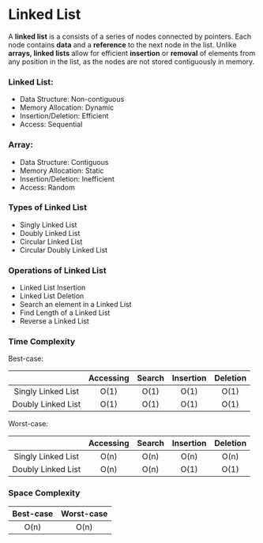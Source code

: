 # Linked List

A **linked list** is a consists of a series of nodes connected by pointers. Each node contains **data** and a **reference** to the next node in the list. Unlike **arrays, linked lists** allow for efficient **insertion** or **removal** of elements from any position in the list, as the nodes are not stored contiguously in memory.

### Linked List:
- Data Structure: Non-contiguous
- Memory Allocation: Dynamic
- Insertion/Deletion: Efficient
- Access: Sequential

### Array:
- Data Structure: Contiguous
- Memory Allocation: Static
- Insertion/Deletion: Inefficient
- Access: Random

### Types of Linked List

- Singly Linked List
- Doubly Linked List
- Circular Linked List
- Circular Doubly Linked List

### Operations of Linked List

- Linked List Insertion
- Linked List Deletion
- Search an element in a Linked List
- Find Length of a Linked List
- Reverse a Linked List

### Time Complexity

Best-case:

|                    | Accessing | Search    | Insertion | Deletion  |
| :-----------------:| :-------: | :-------: | :-------: | :-------: |
| Singly Linked List | O(1)      | O(1)      | O(1)      | O(1)      |
| Doubly Linked List | O(1)      | O(1)      | O(1)      | O(1)      |  

Worst-case:

|                    | Accessing | Search    | Insertion | Deletion  |
| :-----------------:| :-------: | :-------: | :-------: | :-------: |
| Singly Linked List | O(n)      | O(n)      | O(n)      | O(n)      |
| Doubly Linked List | O(n)      | O(n)      | O(1)      | O(1)      |

### Space Complexity

| Best-case | Worst-case |
| :-------: | :--------: |
| O(n)      | O(n)       |